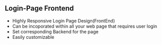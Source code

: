 ## Login-Page Frontend
* Highly Responsive Login Page Design(FrontEnd)
* Can be incoporated within all your web page that requires user login
* Set corresponding Backend for the page
* Easily customizable
